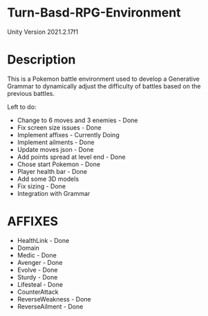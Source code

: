 # Turn-Basd-RPG-Environment
Unity Version 2021.2.17f1
<h1>Description</h1>
<p>This is a Pokemon battle environment used to develop a Generative Grammar to dynamically adjust the difficulty of battles based on the previous battles.</p>
<p>Left to do:</p>
<ul>
<li>Change to 6 moves and 3 enemies - Done</li>
<li>Fix screen size issues - Done</li>
<li>Implement affixes - Currently Doing</li>
<li>Implement ailments - Done</li>
<li>Update moves json - Done</li>
<li>Add points spread at level end - Done</li>
<li>Chose start Pokemon - Done</li>
<li>Player health bar - Done</li>
<li>Add some 3D models</li>
<li>Fix sizing - Done</li>
<li>Integration with Grammar</li>
</ul>
<h1>AFFIXES</h1>
<ul>
<li>HealthLink - Done</li>
<li>Domain</li>
<li>Medic - Done</li>
<li>Avenger - Done</li>
<li>Evolve - Done</li>
<li>Sturdy - Done</li>
<li>Lifesteal - Done</li>
<li>CounterAttack</li>
<li>ReverseWeakness - Done</li>
<li>ReverseAilment - Done</li>
</ul>